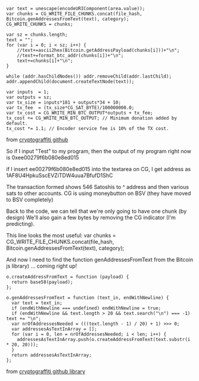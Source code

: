 
```
var text = unescape(encodeURIComponent(area.value));
var chunks = CG_WRITE_FILE_CHUNKS.concat(file_hash, Bitcoin.genAddressesFromText(text), category);
CG_WRITE_CHUNKS = chunks;

var sz = chunks.length;
text = "";
for (var i = 0; i < sz; i++) {
    //text+=ascii2hex(Bitcoin.getAddressPayload(chunks[i]))+"\n";
    //text+=format_btc_addr(chunks[i])+"\n";
    text+=chunks[i]+"\n";
}

while (addr.hasChildNodes()) addr.removeChild(addr.lastChild);
addr.appendChild(document.createTextNode(text));

var inputs  = 1;
var outputs = sz;
var tx_size = inputs*181 + outputs*34 + 10;
var tx_fee  = (tx_size*CG_SAT_BYTE)/100000000.0;
var tx_cost = CG_WRITE_MIN_BTC_OUTPUT*outputs + tx_fee;
tx_cost += CG_WRITE_MIN_BTC_OUTPUT; // Minimum donation added by default.
tx_cost *= 1.1; // Encoder service fee is 10% of the TX cost.
```
from [cryptograffiti github](https://github.com/1Hyena/cryptograffiti/blob/master/src/write.js#L337)

So if I input "Test" to my program, then the output of my program right now is
0xee00279f6b080e8ed015

if I insert
  ee00279f6b080e8ed015
into the textarea on CG, I get address as
  1AF8U4HpkuSscEVZiTDW4uua7BfufD1ShC

The transaction formed shows 546 Satoshis to ^ address and then various sats to other accounts.
CG is using moneybutton on BSV (they have moved to BSV completely)

Back to the code, we can tell that we're only going to have one chunk (by design)
We'll also gain a few bytes by removing the CG indicator (I'm predicting).

This line looks the most useful:
var chunks = CG_WRITE_FILE_CHUNKS.concat(file_hash, Bitcoin.genAddressesFromText(text), category);

And now I need to find the function genAddressesFromText from the Bitcoin js library) ... coming right up!

```
o.createAddressFromText = function (payload) {
  return base58(payload);
};

o.genAddressesFromText = function (text_in, endWithNewline) {
  var text = text_in;
  if (endWithNewline === undefined) endWithNewline = true;
  if (endWithNewline && text.length > 20 && text.search("\n") === -1) text += "\n";
  var nrOfAddressesNeeded = (((text.length - 1) / 20) + 1) >>> 0;
  var addressesAsTextInArray = [];
  for (var i = 0, len = nrOfAddressesNeeded; i < len; i++) {
    addressesAsTextInArray.push(o.createAddressFromText(text.substr(i * 20, 20)));
  }
  return addressesAsTextInArray;
};
```
from [cryptograffiti github library](https://github.com/1Hyena/cryptograffiti/blob/master/src/lib/bitcoin.js#L67)
